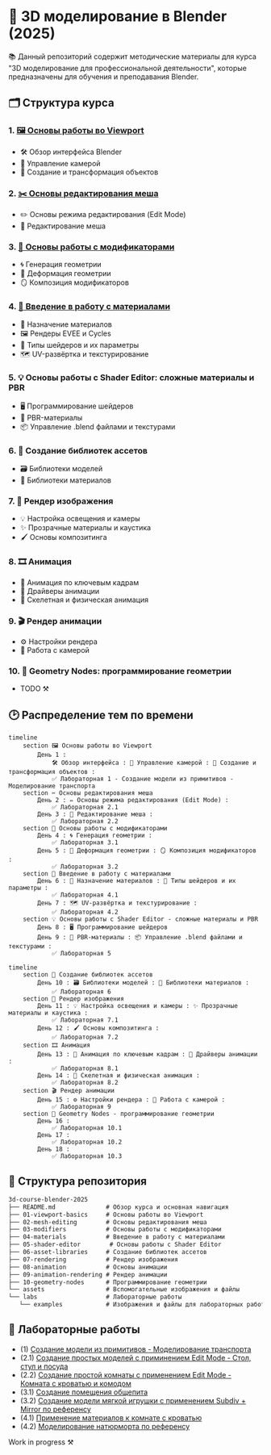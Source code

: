 # 🎨 3D моделирование в Blender (2025)

📚 Данный репозиторий содержит методические материалы для курса "3D моделирование для профессиональной деятельности", которые предназначены для обучения и преподавания Blender.

## 🗂️ Структура курса

### 1. [🖼️ Основы работы во Viewport](01-viewport-basics.md)

- 🛠️ Обзор интерфейса Blender
- 🎥 Управление камерой
- 🧱 Создание и трансформация объектов

### 2. [✂️ Основы редактирования меша](02-mesh-editing.md)

- ✏️ Основы режима редактирования (Edit Mode)
- 🎯 Редактирование меша

### 3. [🧩 Основы работы с модификаторами](03-modifier-basics.md)

- 🌀 Генерация геометрии
- 🌊 Деформация геометрии
- 🪞 Композиция модификаторов

### 4. [🎨 Введение в работу с материалами](04-materials.md)

- 🎨 Назначение материалов
- 🖼️ Рендеры EVEE и Cycles
- 🌈 Типы шейдеров и их параметры
- 🗺️ UV-развёртка и текстурирование

### 5. 💡 Основы работы с Shader Editor: сложные материалы и PBR

- 🖥️ Программирование шейдеров
- 🧪 PBR-материалы
- 📦 Управление .blend файлами и текстурами

### 6. 📂 Создание библиотек ассетов

- 🗃️ Библиотеки моделей
- 🎨 Библиотеки материалов

### 7. 📸 Рендер изображения

- 💡 Настройка освещения и камеры
- ✨ Прозрачные материалы и каустика
- 🖌️ Основы композитинга

### 8. 🎞️ Анимация

- 🎥 Анимация по ключевым кадрам
- 🔧 Драйверы анимации
- 🦴 Скелетная и физическая анимация

### 9. 🎬 Рендер анимации

- ⚙️ Настройки рендера
- 🎯 Работа с камерой

### 10. 🔗 Geometry Nodes: программирование геометрии

- TODO ⚒️

## 🕑 Распределение тем по времени

```mermaid
timeline
    section 🖼️ Основы работы во Viewport
        День 1 :
            🛠️ Обзор интерфейса : 🎥 Управление камерой : 🧱 Создание и трансформация объектов :
            ✅ Лабораторная 1 - Создание модели из примитивов - Моделирование транспорта
    section ✂️ Основы редактирования меша
        День 2 : ✏️ Основы режима редактирования (Edit Mode) :
            ✅ Лабораторная 2.1
        День 3 : 🎯 Редактирование меша :
            ✅ Лабораторная 2.2
    section 🧩 Основы работы с модификаторами
        День 4 : 🌀 Генерация геометрии :
            ✅ Лабораторная 3.1
        День 5 : 🌊 Деформация геометрии : 🪞 Композиция модификаторов :
            ✅ Лабораторная 3.2
    section 🎨 Введение в работу с материалами
        День 6 : 🎨 Назначение материалов : 🌈 Типы шейдеров и их параметры :
            ✅ Лабораторная 4.1
        День 7 : 🗺️ UV-развёртка и текстурирование :
            ✅ Лабораторная 4.2
    section 💡 Основы работы с Shader Editor - сложные материалы и PBR
        День 8 : 🖥️ Программирование шейдеров
        День 9 : 🧪 PBR-материалы : 📦 Управление .blend файлами и текстурами :
            ✅ Лабораторная 5
```

```mermaid
timeline      
    section 📂 Создание библиотек ассетов
        День 10 : 🗃️ Библиотеки моделей : 🎨 Библиотеки материалов :
            ✅ Лабораторная 6
    section 📸 Рендер изображения
        День 11 : 💡 Настройка освещения и камеры : ✨ Прозрачные материалы и каустика :
            ✅ Лабораторная 7.1
        День 12 : 🖌️ Основы композитинга :
            ✅ Лабораторная 7.2
    section 🎞️ Анимация
        День 13 : 🎥 Анимация по ключевым кадрам : 🔧 Драйверы анимации :
            ✅ Лабораторная 8.1
        День 14 : 🦴 Скелетная и физическая анимация :
            ✅ Лабораторная 8.2
    section 🎬 Рендер анимации
        День 15 : ⚙️ Настройки рендера : 🎯 Работа с камерой :
            ✅ Лабораторная 9
    section 🔗 Geometry Nodes - программирование геометрии
        День 16 :
            ✅ Лабораторная 10.1
        День 17 :
            ✅ Лабораторная 10.2
        День 18 :
            ✅ Лабораторная 10.3
```

## 📁 Структура репозитория

```txt
3d-course-blender-2025
├── README.md              # Обзор курса и основная навигация
├── 01-viewport-basics     # Основы работы во Viewport
├── 02-mesh-editing        # Основы редактирования меша
├── 03-modifiers           # Основы работы с модификаторами
├── 04-materials           # Введение в работу с материалами
├── 05-shader-editor        # Основы работы с Shader Editor
├── 06-asset-libraries     # Создание библиотек ассетов
├── 07-rendering           # Рендер изображения
├── 08-animation           # Основы анимации
├── 09-animation-rendering # Рендер анимации
├── 10-geometry-nodes      # Программирование геометрии
└── assets                 # Вспомогательные изображения и файлы
└── labs                   # Лабораторные работы
   └── examples            # Изображения и файлы для лабораторных работ
```

## 📁 Лабораторные работы

- (1) [Создание модели из примитивов - Моделирование транспорта](labs/lab1.md)
- (2.1) [Создание простых моделей с приминением Edit Mode - Стол, стул и посуда](labs/lab2-1.md)
- (2.2) [Создание простой комнаты с применением Edit Mode - Комната с кроватью и комодом](labs/lab2-2.md)
- (3.1) [Создание помещения общепита](labs/lab3-1.md)
- (3.2) [Создание модели мягкой игрушки с применением Subdiv + Mirror по референсу](labs/lab3-2.md)
- (4.1) [Применение материалов к комнате с кроватью](labs/lab4-1.md)
- (4.2) [Моделирование натюрморта по референсу](labs/lab4-2.md)

Work in progress ⚒️

